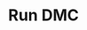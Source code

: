 ---
title: Run DMC
link: https://www.instagram.com/p/Be6d6IagseE/
image: "/img/posts/positive-in-negative-space.jpg"
type: instagram
priority: "10"
---